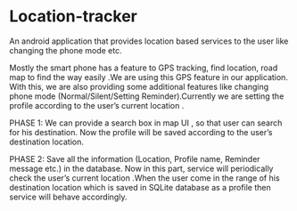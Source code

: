 Location-tracker
================

An android application that provides location based services to the user like changing the phone mode etc.

Mostly the smart phone has a feature to GPS tracking, find location, road map to find the way easily .We are using this GPS feature in our application. With this, we are also providing some additional features like changing phone mode (Normal/Silent/Setting Reminder).Currently we are setting the profile according to the user’s current location .

PHASE 1:
We can provide a search box in map UI , so that user can search for his destination.
Now the profile will be saved according to the user’s destination location.

PHASE 2:
Save all the information (Location, Profile name, Reminder message etc.) in the database.
Now in this part, service will periodically check the user’s current location .When the user come in the range of his destination location which is saved in SQLite database as a profile then service will behave accordingly.
